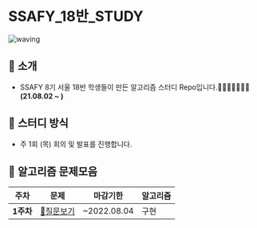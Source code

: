 # SSAFY_18반_STUDY
![waving](https://capsule-render.vercel.app/api?type=waving&height=200&text=Algorithm&fontAlign=70&fontAlignY=35&color=gradient)


## 📣 소개 
- SSAFY 8기 서울 18반 학생들이 만든 알고리즘 스터디 Repo입니다.🤸‍♀️🤸‍♂️🤸‍♀️🤸‍ **(21.08.02 ~ )**

## 📝 스터디 방식
- 주 1회 (목) 회의 및 발표를 진행합니다.

## 📁 알고리즘 문제모음 
|**주차**|**문제**|마감기한|알고리즘|
|-|-|-|-|
|**1주차**|[📃질문보기](https://github.com/yeonjungin/SSAFY_18_STUDY/blob/main/README.md)|~2022.08.04|구현|
<br/>
